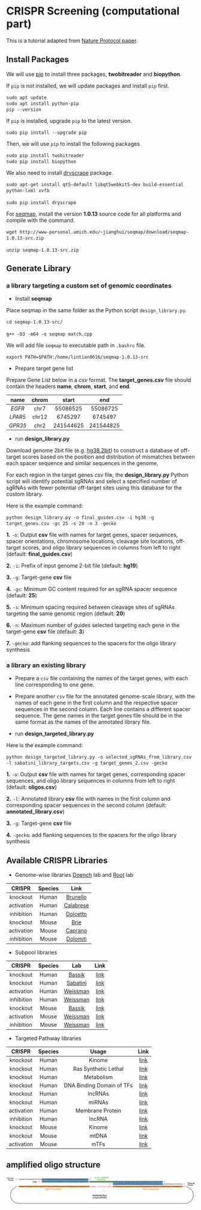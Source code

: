 CRISPR Screening (computational part)
================================

This is a tutorial adapted from [Nature Protocol paper](https://www.nature.com/articles/nprot.2017.016).

## Install Packages

We will use [pip](https://pypi.org/) to install three packages, **twobitreader** and **biopython**.

If `pip` is not installed, we will update packages and install `pip` first.

```
sudo apt update
sudo apt install python-pip
pip --version
```

If `pip` is installed, upgrade `pip` to the latest version.

```
sudo pip install --upgrade pip
```

Then, we will use `pip` to install the following packages.

```
sudo pip install twobitreader
sudo pip install biopython
```

We also need to install [dryscrape](https://dryscrape.readthedocs.io/en/latest/) package.

```
sudo apt-get install qt5-default libqt5webkit5-dev build-essential python-lxml xvfb

sudo pip install dryscrape
```

For [seqmap](http://www-personal.umich.edu/~jianghui/seqmap/), install the version **1.0.13** source code for all platforms and compile with the command.

```
wget http://www-personal.umich.edu/~jianghui/seqmap/download/seqmap-1.0.13-src.zip

unzip seqmap-1.0.13-src.zip
```

## Generate Library

### a library targeting a custom set of genomic coordinates

* Install **seqmap**

Place seqmap in the same folder as the Python script `design_library.py`.

```
cd seqmap-1.0.13-src/

g++ -O3 -m64 -o seqmap match.cpp
```

We will add file `seqmap` to executable path in `.bashrc` file.

```
export PATH=$PATH:/home/lintian0616/seqmap-1.0.13-src
```

* Prepare target gene list

Prepare Gene List below in a *csv* format. The **target_genes.csv** file should contain the headers **name**, **chrom**, **start**, and **end**.

|  name   |  chrom  |   start  |    end   |
|:-------:|:-------:|:--------:|:--------:|
|  *EGFR* |   chr7  | 55086525 | 55086725 |
| *LPAR5* |  chr12  |  6745297 |  6745497 |
| *GPR35* |   chr2  | 241544625| 241544825|
 
* run **design_library.py**

Download genome 2bit file (e.g. [hg38.2bit](http://hgdownload.cse.ucsc.edu/goldenPath/hg38/bigZips/hg38.2bit)) to construct a database of off-target scores based on the position and distribution of mismatches between each spacer sequence and similar sequences in the genome.

For each region in the target genes *csv* file, the **design_library.py** Python script will identify potential sgRNAs and select a specified number of sgRNAs with fewer potential off-target sites using this database for the custom library.
 
Here is the example command:

```
python design_library.py -o final_guides.csv -i hg38 -g target_genes.csv -gc 25 -s 20 -n 3 -gecko
```

**1.** `-o`: Output **csv** file with names for target genes, spacer sequences, spacer orientations, chromosome locations, cleavage site locations, off-target scores, and oligo library sequences in columns from left to right (default: **final_guides.csv**)

**2.** `-i`: Prefix of input genome 2-bit file (default: **hg19**)

**3.** `-g`: Target-gene **csv** file

**4.** `-gc`: Minimum GC content required for an sgRNA spacer sequence (default: **25**)

**5.** `-s`: Minimum spacing required between cleavage sites of sgRNAs targeting the same genomic region (default: **20**)

**6.** `-n`: Maximum number of guides selected targeting each gene in the target-gene **csv** file (default: **3**)

**7.** `-gecko`: add flanking sequences to the spacers for the oligo library synthesis

### a library an existing library

* Prepare a `csv` file containing the names of the target genes, with each line corresponding to one gene.

* Prepare another `csv` file for the annotated genome-scale library, with the names of each gene in the first column and the respective spacer sequences in the second column. Each line contains a different spacer sequence. The gene names in the target genes file should be in the same format as the names of the annotated library file.

* run **design_targeted_library.py**

Here is the example command:

```
python design_targeted_library.py -o selected_sgRNAs_from_library.csv -l sabatini_library_targets.csv -g target_genes_2.csv -gecko
```

**1.** `-o`: Output **csv** file with names for target genes, corresponding spacer sequences, and oligo library sequences in columns from left to right (default: **oligos.csv**)

**2.** `-l`: Annotated library **csv** file with names in the first column and corresponding spacer sequences in the second column (default: **annotated_library.csv**)

**3.** `-g`: Target-gene **csv** file

**4.** `-gecko`: add flanking sequences to the spacers for the oligo library synthesis

## Available CRISPR Libraries

* Genome-wise libraries
[Doench](https://sites.google.com/broadinstitute.org/doench/home) lab and [Root](https://www.broadinstitute.org/bios/david-root) lab

|  CRISPR   |  Species  |   Link   |
|:-------:|:-------:|:-------:|
| knockout |  Human | [Brunello](https://www.addgene.org/pooled-library/broadgpp-human-knockout-brunello/) |
| activation | Human |  [Calabrese](https://www.addgene.org/pooled-library/broadgpp-human-crispra-calabrese-p65hsf/) |
| inhibition | Human | [Dolcetto](https://www.addgene.org/pooled-library/broadgpp-human-crispri-dolcetto/) |
|  knockout | Mouse | [Brie](https://www.addgene.org/pooled-library/broadgpp-mouse-knockout-brie/) |
| activation | Mouse |  [Caprano](https://www.addgene.org/pooled-library/broadgpp-mouse-crispra-caprano-p65hsf/) |
| inhibition | Mouse | [Dolomiti](https://www.addgene.org/pooled-library/broadgpp-mouse-crispri-dolomiti/) |
 
* Subpool libraries

|  CRISPR   |  Species  |  Lab  |   Link   |
|:-------:|:-------:|:-------:|:-------:|
| knockout | Human | [Bassik](http://bassiklab.stanford.edu/index.html) | [link](https://www.addgene.org/pooled-library/bassik-human-crispr-knockout/) |
| knockout | Human | [Sabatini](http://sabatinilab.wi.mit.edu/) | [link](https://www.addgene.org/pooled-library/sabatini-human-subpools/) |
| activation| Human | [Weissman](https://weissmanlab.ucsf.edu/index.html) | [link](https://www.addgene.org/pooled-library/weissman-human-crispra-v2-subpools/) |
| inhibition| Human | [Weissman](https://weissmanlab.ucsf.edu/index.html) | [link](https://www.addgene.org/pooled-library/weissman-human-crispri-v2-subpools/) |
|  knockout | Mouse | [Bassik](http://bassiklab.stanford.edu/index.html) | [link](https://www.addgene.org/pooled-library/bassik-mouse-crispr-knockout/) |
|  activation| Mouse | [Weissman](https://weissmanlab.ucsf.edu/index.html) | [link](https://www.addgene.org/pooled-library/weissman-mouse-crispra-v2-subpools/) |
| inhibition| Mouse | [Weissman](https://weissmanlab.ucsf.edu/index.html) | [link](https://www.addgene.org/pooled-library/weissman-mouse-crispri-v2-subpools/)
 
* Targeted Pathway libraries

| CRISPR  |  Species  |  Usage  |   Link   |
|:-------:|:-------:|:-------:|:-------:|
| knockout | Human | Kinome | [link](https://www.addgene.org/pooled-library/broadgpp-human-kinome/) |
| knockout | Human | Ras Synthetic Lethal | [link](https://www.addgene.org/pooled-library/sabatini-crispr-human-synthetic-lethal-ras/) |
|  knockout | Human | Metabolism | [link](https://www.addgene.org/pooled-library/sabatini-human-crispr-metabolic-knockout/) |
|  knockout | Human | DNA Binding Domain of TFs | [link](https://www.addgene.org/pooled-library/vakoc-lab-human-dna-binding-domain-crispr-knockout/) |
|  knockout | Human | lncRNAs | [link](https://www.addgene.org/pooled-library/wei-human-crispr-lncrna-splicing/) |
|  knockout | Human | miRNAs | [link](https://www.addgene.org/pooled-library/lin-human-crispr-mirna/) |
|activation | Human | Membrane Protein | [link](https://www.addgene.org/pooled-library/wright-lab-human-membrane-protein-activation/) |
|inhibition | Human | lncRNA | [link](https://www.addgene.org/pooled-library/weissman-human-crispri-noncoding-subpools/) |
| knockout | Mouse | Kinome | [link](https://www.addgene.org/pooled-library/broadgpp-mouse-kinome/) |
| knockout | Mouse | mtDNA | [link](https://www.addgene.org/pooled-library/xie-mouse-crispr-carm/) |
|activation|  Mouse | mTFs | [link](https://www.addgene.org/pooled-library/qi-mouse-tf-activation/) |




## amplified oligo structure

![oligo structure](./Examples/oligo_structure.jpg)
